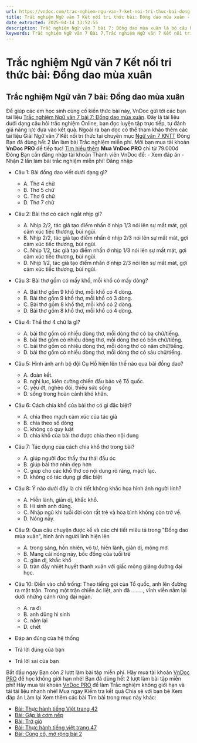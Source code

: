 ```yaml
---
url: https://vndoc.com/trac-nghiem-ngu-van-7-ket-noi-tri-thuc-bai-dong-dao-mua-xuan-329283
title: Trắc nghiệm Ngữ văn 7 Kết nối tri thức bài: Đồng dao mùa xuân - VnDoc.com
date_extracted: 2025-04-14 13:52:55
description: Trắc nghiệm Ngữ văn 7 bài 7: Đồng dao mùa xuân là bộ câu hỏi trắc nghiệm khách quan liên quan đến nội dung trong chương trình Ngữ văn 7 Kết nối tri thức
keywords: Trắc nghiệm Ngữ văn 7 Bài 7,Trắc nghiệm Ngữ văn 7 Kết nối tri thức Bài 7,Trắc nghiệm văn 7 Kết nối tri thức,Trắc nghiệm Ngữ văn 7 bài Đồng dao mùa xuân,Trắc nghiệm Ngữ văn 7 KNTT,Đồng dao mùa xuân,Ngữ văn 7 KNTT,Ngữ văn 7 bài 7 kntt
---
```


# Trắc nghiệm Ngữ văn 7 Kết nối tri thức bài: Đồng dao mùa xuân
## **Trắc nghiệm Ngữ văn 7 bài: Đồng dao mùa xuân**
Để giúp các em học sinh củng cố kiến thức bài này, VnDoc gửi tới các bạn tài liệu [Trắc nghiệm Ngữ văn 7 bài 7: Đồng dao mùa xuân](<https://vndoc.com/trac-nghiem-ngu-van-7-ket-noi-tri-thuc-bai-dong-dao-mua-xuan-329283>). Đây là tài liệu dưới dạng câu hỏi trắc nghiệm Online, bạn đọc luyện tập trực tiếp, tự đánh giá năng lực dựa vào kết quả.
Ngoài ra bạn đọc có thể tham khảo thêm các tài liệu Giải Ngữ văn 7 Kết nối tri thức tại chuyên mục [Ngữ văn 7 KNTT](<https://vndoc.com/ngu-van-7-kntt-tap1>)
Đóng
Bạn đã dùng hết 2 lần làm bài Trắc nghiệm miễn phí. Mời bạn mua tài khoản **VnDoc PRO** để tiếp tục\! [Tìm hiểu thêm](</pro>)
**Mua VnDoc PRO** chỉ từ 79.000đ
Đóng
Bạn cần đăng nhập tài khoản Thành viên VnDoc để:
\- Xem đáp án
\- Nhận 2 lần làm bài trắc nghiệm miễn phí\!
Đăng nhập 
  * Câu 1: Bài đồng dao viết dưới dạng gì?
    * A. Thơ 4 chữ
    * B. Thơ 5 chữ
    * C. Thơ 6 chữ
    * D. Thơ 7 chữ
  * Câu 2: Bài thơ có cách ngắt nhịp gì?
    * A. Nhịp 2/2, tác giả tạo điểm nhấn ở nhịp 1/3 nói lên sự mất mát, gợi cảm xúc tiếc thương, bùi ngùi.
    * B. Nhịp 2/2, tác giả tạo điểm nhấn ở nhịp 2/3 nói lên sự mất mát, gợi cảm xúc tiếc thương, bùi ngùi.
    * C. Nhịp 1/2, tác giả tạo điểm nhấn ở nhịp 1/3 nói lên sự mất mát, gợi cảm xúc tiếc thương, bùi ngùi.
    * D. Nhịp 1/2, tác giả tạo điểm nhấn ở nhịp 2/3 nói lên sự mất mát, gợi cảm xúc tiếc thương, bùi ngùi.
  * Câu 3: Bài thơ gồm có mấy khổ, mỗi khổ có mấy dòng?
    * A. Bài thơ gồm 9 khổ thơ, mỗi khổ có 4 dòng.
    * B. Bài thơ gồm 9 khổ thơ, mỗi khổ có 3 dòng.
    * C. Bài thơ gồm 8 khổ thơ, mỗi khổ có 2 dòng.
    * D. Bài thơ gồm 8 khổ thơ, mỗi khổ có 4 dòng.
  * Câu 4: Thể thơ 4 chữ là gì?
    * A. bài thơ gồm có nhiều dòng thơ, mỗi dòng thơ có ba chữ/tiếng.
    * B. bài thơ gồm có nhiều dòng thơ, mỗi dòng thơ có bốn chữ/tiếng.
    * C. bài thơ gồm có nhiều dòng thơ, mỗi dòng thơ có năm chữ/tiếng.
    * D. bài thơ gồm có nhiều dòng thơ, mỗi dòng thơ có sáu chữ/tiếng.
  * Câu 5: Hình ảnh anh bộ đội Cụ Hồ hiện lên thế nào qua bài đồng dao?
    * A. đoàn kết.
    * B. nghị lực, kiên cường chiến đấu bảo vệ Tổ quốc.
    * C. yếu ớt, nghèo đói, thiếu sức sống
    * D. sống trong hoàn cảnh khó khăn.
  * Câu 6: Cách chia khổ của bài thơ có gì đặc biệt?
    * A. chia theo mạch cảm xúc của tác giả
    * B. chia theo số dòng
    * C. không có quy luật
    * D. chia khổ của bài thơ được chia theo nội dung
  * Câu 7: Tác dụng của cách chia khổ thơ trong bài?
    * A. giúp người đọc thấy thư thái đầu óc
    * B. giúp bài thơ nhìn đẹp hơn
    * C. giúp cho các khổ thơ có nội dung rõ ràng, mạch lạc.
    * D. không có tác dụng gì đặc biệt
  * Câu 8: Ý nào dưới đây là chi tiết không khắc họa hình ảnh người lính?
    * A. Hiền lành, giản dị, khắc khổ.
    * B. Hi sinh anh dũng.
    * C. Nhập ngũ khi tuổi đời còn rất trẻ và hòa bình không còn trở về.
    * D. Nóng nảy.
  * Câu 9: Qua câu chuyện được kể và các chi tiết miêu tả trong "Đồng dao mùa xuân", hình ảnh người lính hiện lên
    * A. trong sáng, hồn nhiên, vô tư, hiền lành, giản dị, mộng mơ.
    * B. Mang cái nóng nảy, bốc đồng của tuổi trẻ
    * C. giản dị, khắc khổ
    * D. tràn đầy nhiệt huyết thanh xuân với giấc mộng giảng đường đại học.
  * Câu 10: Điền vào chỗ trống: Theo tiếng gọi của Tổ quốc, anh lên đường ra mặt trận. Trong một trận chiến ác liệt, anh đã ........, vĩnh viễn nằm lại dưới những cánh rừng đại ngàn.
    * A. ra đi
    * B. anh dũng hi sinh
    * C. nằm lại
    * D. chết

  * Đáp án đúng của hệ thống
  * Trả lời đúng của bạn
  * Trả lời sai của bạn

Bắt đầu ngay
Bạn còn _2_ lượt làm bài tập miễn phí. Hãy mua tài khoản [VnDoc PRO](</pro>) để học không giới hạn nhé\!  Bạn đã dùng hết 2 lượt làm bài tập miễn phí\! Hãy mua tài khoản [VnDoc PRO](</pro>) để làm Trắc nghiệm không giới hạn và tải tài liệu nhanh nhé\!  Mua ngay
Kiểm tra kết quả Chia sẻ với bạn bè Xem đáp án Làm lại
Xem thêm các bài Tìm bài trong mục này khác:
  * [Bài: Thực hành tiếng Việt trang 42](</trac-nghiem-ngu-van-7-ket-noi-tri-thuc-bai-thuc-hanh-tieng-viet-trang-42-329265>)
  * [Bài: Gặp lá cơm nếp](</trac-nghiem-ngu-van-7-ket-noi-tri-thuc-bai-gap-la-com-nep-329284>)
  * [Bài: Trở gió](</trac-nghiem-ngu-van-7-ket-noi-tri-thuc-bai-tro-gio-329285>)
  * [Bài: Thực hành tiếng việt trang 47](</trac-nghiem-ngu-van-7-ket-noi-tri-thuc-bai-thuc-hanh-tieng-viet-trang-47-329286>)
  * [Bài: Củng cố, mở rộng bài 2](</trac-nghiem-ngu-van-7-ket-noi-tri-thuc-bai-cung-co-mo-rong-bai-2-329288>)

